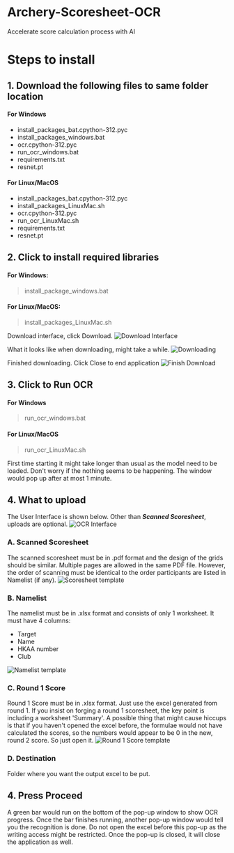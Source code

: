 # Archery-Scoresheet-OCR
Accelerate score calculation process with AI

# Steps to install
## 1. Download the following files to same folder location
#### For Windows
- install_packages_bat.cpython-312.pyc
- install_packages_windows.bat
- ocr.cpython-312.pyc
- run_ocr_windows.bat
- requirements.txt
- resnet.pt

#### For Linux/MacOS
- install_packages_bat.cpython-312.pyc
- install_packages_LinuxMac.sh
- ocr.cpython-312.pyc
- run_ocr_LinuxMac.sh
- requirements.txt
- resnet.pt

## 2. Click to install required libraries
#### For Windows: 
> install_package_windows.bat

#### For Linux/MacOS: 
> install_packages_LinuxMac.sh

Download interface, click Download.
![Download Interface](template/download_package.png?raw=true "Download Interface")

What it looks like when downloading, might take a while.
![Downloading](template/downloading_package.png?raw=true "Downloading")

Finished downloading. Click Close to end application
![Finish Download](template/done_package.png?raw=true "Finish Download")

## 3. Click to Run OCR
#### For Windows
> run_ocr_windows.bat

#### For Linux/MacOS
> run_ocr_LinuxMac.sh

First time starting it might take longer than usual as the model need to be loaded. Don't worry if the nothing seems to be happening. The window would pop up after at most 1 minute.

## 4. What to upload
The User Interface is shown below. Other than ***Scanned Scoresheet***, uploads are optional.
![OCR Interface](template/ocr_interface.png?raw=true "OCR Interface")

### A. Scanned Scoresheet
The scanned scoresheet must be in .pdf format and the design of the grids should be similar. Multiple pages are allowed in the same PDF file. However, the order of scanning must be identical to the order participants are listed in Namelist (if any).
![Scoresheet template](template/scoresheet_template.jpg?raw=true "Scoresheet template")

### B. Namelist
The namelist must be in .xlsx format and consists of only 1 worksheet. It must have 4 columns:
- Target
- Name
- HKAA number
- Club

![Namelist template](template/namelist_template.png?raw=true "Namelist template")

### C. Round 1 Score
Round 1 Score must be in .xlsx format. Just use the excel generated from round 1. If you insist on forging a round 1 scoresheet, the key point is including a worksheet 'Summary'. A possible thing that might cause hiccups is that if you haven't opened the excel before, the formulae would not have calculated the scores, so the numbers would appear to be 0 in the new, round 2 score. So just open it.
![Round 1 Score template](template/round1score_template.png?raw=true "Round 1 Score template")

### D. Destination
Folder where you want the output excel to be put.

## 4. Press Proceed
A green bar would run on the bottom of the pop-up window to show OCR progress. Once the bar finishes running, another pop-up window would tell you the recognition is done. Do not open the excel before this pop-up as the writing access might be restricted.
Once the pop-up is closed, it will close the application as well.
